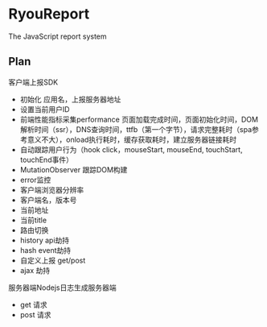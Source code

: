 # RyouReport
The JavaScript report system

## Plan
客户端上报SDK
- 初始化 应用名，上报服务器地址
- 设置当前用户ID
- 前端性能指标采集performance 页面加载完成时间，页面初始化时间，DOM解析时间（ssr），DNS查询时间，ttfb（第一个字节），请求完整耗时（spa参考意义不大），onload执行耗时，缓存获取耗时，建立服务器链接耗时
- 自动跟踪用户行为（hook click，mouseStart, mouseEnd, touchStart, touchEnd事件）
- MutationObserver 跟踪DOM构建
- error监控
- 客户端浏览器分辨率
- 客户端名，版本号
- 当前地址
- 当前title
- 路由切换
- history api劫持
- hash event劫持
- 自定义上报 get/post
- ajax 劫持

服务器端Nodejs日志生成服务器端
- get 请求
- post 请求
